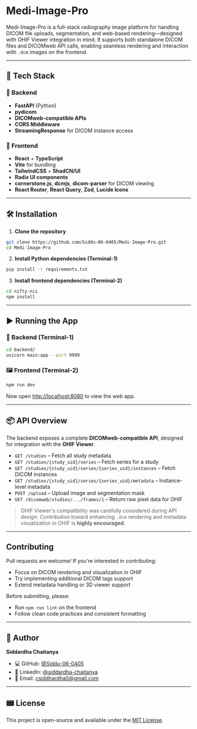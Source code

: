 # Medi-Image-Pro

Medi-Image-Pro is a full-stack radiography image platform for handling DICOM file uploads, segmentation, and web-based rendering—designed with OHIF Viewer integration in mind. It supports both standalone DICOM files and DICOMweb API calls, enabling seamless rendering and interaction with `.dcm` images on the frontend.

---

## 🚀 Tech Stack

### 🧠 Backend

* **FastAPI** (Python)
* **pydicom**
* **DICOMweb-compatible APIs**
* **CORS Middleware**
* **StreamingResponse** for DICOM instance access

### 🎨 Frontend

* **React** + **TypeScript**
* **Vite** for bundling
* **TailwindCSS** + **ShadCN/UI**
* **Radix UI components**
* **cornerstone.js**, **dcmjs**, **dicom-parser** for DICOM viewing
* **React Router**, **React Query**, **Zod**, **Lucide Icons**

---

## 🛠️ Installation

1. **Clone the repository**

```bash
git clone https://github.com/Siddu-06-0405/Medi-Image-Pro.git
cd Medi-Image-Pro
```

2. **Install Python dependencies (Terminal-1)**

```bash
pip install -r requirements.txt
```

3. **Install frontend dependencies (Terminal-2)**

```bash
cd nifty-nii
npm install
```

---

## ▶️ Running the App

### 📱 Backend (Terminal-1)

```bash
cd backend/
uvicorn main:app --port 9999
```

### 🖼 Frontend (Terminal-2)

```bash
npm run dev
```

Now open [http://localhost:8080](http://localhost:8080) to view the web app.

---

## 📦 API Overview

The backend exposes a complete **DICOMweb-compatible API**, designed for integration with the **OHIF Viewer**.

* `GET /studies` – Fetch all study metadata
* `GET /studies/{study_uid}/series` – Fetch series for a study
* `GET /studies/{study_uid}/series/{series_uid}/instances` – Fetch DICOM instances
* `GET /studies/{study_uid}/series/{series_uid}/metadata` – Instance-level metadata
* `POST /upload` – Upload image and segmentation mask
* `GET /dicomweb/studies/.../frames/1` – Return raw pixel data for OHIF

> OHIF Viewer's compatibility was carefully considered during API design.
> Contribution toward enhancing `.dcm` rendering and metadata visualization in OHIF is **highly encouraged**.

---

## Contributing

Pull requests are welcome!
If you're interested in contributing:

* Focus on DICOM rendering and visualization in OHIF
* Try implementing additional DICOM tags support
* Extend metadata handling or 3D viewer support

Before submitting, please:

* Run `npm run lint` on the frontend
* Follow clean code practices and consistent formatting

---

## 👤 Author

**Siddardha Chaitanya**

* 💻 GitHub: [@Siddu-06-0405](https://github.com/Siddu-06-0405)
* 💼 LinkedIn: [@siddardha-chaitanya](https://www.linkedin.com/in/siddardha-chaitanya-5a804b298/)
* 📧 Email: [csiddhardha0@gmail.com](mailto:csiddhardha0@gmail.com)

---

## 📟 License

This project is open-source and available under the [MIT License](LICENSE).

